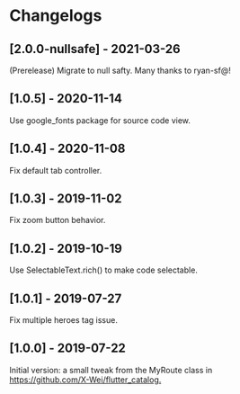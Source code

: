 # Changelogs

## [2.0.0-nullsafe] - 2021-03-26

(Prerelease) Migrate to null safty. 
Many thanks to ryan-sf@!

## [1.0.5] - 2020-11-14

Use google_fonts package for source code view.

## [1.0.4] - 2020-11-08

Fix default tab controller.

## [1.0.3] - 2019-11-02

Fix zoom button behavior.

## [1.0.2] - 2019-10-19

Use SelectableText.rich() to make code selectable.

## [1.0.1] - 2019-07-27

Fix multiple heroes tag issue.

## [1.0.0] - 2019-07-22

Initial version: a small tweak from the MyRoute class in
<https://github.com/X-Wei/flutter_catalog.>

